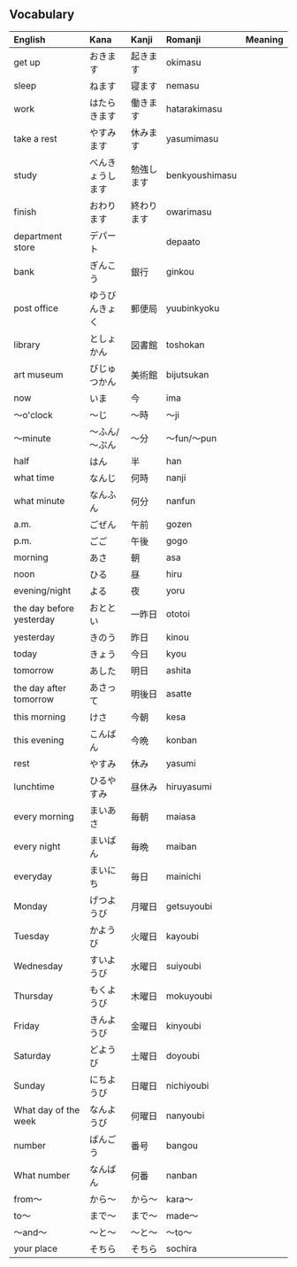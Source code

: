 ## Vocabulary

| English              | Kana         | Kanji     | Romanji        | Meaning                  |
| :------------------- | :----------- | :-------- | :------------- | ------------------------ |
| get up               | おきます       | 起きます    | okimasu        |                          |
| sleep                | ねます        | 寝ます      | nemasu         |                          |
| work                 | はたらきます     | 働きます    | hatarakimasu   |                          |
| take a rest          | やすみます      | 休みます    | yasumimasu     |                          |
| study                | べんきょうします | 勉強します  | benkyoushimasu |                          |
| finish               | おわります      | 終わります  | owarimasu      |                          |
| department store     | デパート       |           | depaato        |                          |
| bank                 | ぎんこう       | 銀行       | ginkou         |                          |
| post office          | ゆうびんきょく    | 郵便局     | yuubinkyoku    |                          |
| library              | としょかん      | 図書館     | toshokan       |                          |
| art museum           | びじゅつかん     | 美術館     | bijutsukan     |                          |
| now                  | いま          | 今        | ima            |                          |
| ～o'clock             | ～じ          | ～時       | ～ji            |                          |
| ～minute              | ～ふん/～ぷん    | ～分       | ～fun/～pun    |                          |
| half                 | はん          | 半        | han            |                          |
| what time            | なんじ        | 何時       | nanji          |                          |
| what minute          | なんふん       | 何分       | nanfun         |                          |
| a.m.                 | ごぜん        | 午前       | gozen          |                          |
| p.m.                 | ごご          | 午後       | gogo           |                          |
| morning              | あさ          | 朝        | asa            |                          |
| noon                 | ひる          | 昼        | hiru           |                          |
| evening/night        | よる          | 夜        | yoru           |                          |
| the day before yesterday | おととい   | 一昨日     | ototoi         |                          |
| yesterday            | きのう        | 昨日       | kinou          |                          |
| today                | きょう        | 今日       | kyou           |                          |
| tomorrow             | あした        | 明日       | ashita         |                          |
| the day after tomorrow | あさって    | 明後日     | asatte         |                          |
| this morning         | けさ          | 今朝       | kesa           |                          |
| this evening         | こんばん       | 今晩       | konban         |                          |
| rest                 | やすみ        | 休み       | yasumi         |                          |
| lunchtime            | ひるやすみ      | 昼休み     | hiruyasumi     |                          |
| every morning        | まいあさ       | 毎朝       | maiasa         |                          |
| every night          | まいばん       | 毎晩       | maiban         |                          |
| everyday             | まいにち       | 毎日       | mainichi       |                          |
| Monday               | げつようび      | 月曜日     | getsuyoubi     |                          |
| Tuesday              | かようび       | 火曜日     | kayoubi        |                          |
| Wednesday            | すいようび      | 水曜日     | suiyoubi       |                          |
| Thursday             | もくようび      | 木曜日     | mokuyoubi      |                          |
| Friday               | きんようび      | 金曜日     | kinyoubi       |                          |
| Saturday             | どようび       | 土曜日     | doyoubi        |                          |
| Sunday               | にちようび      | 日曜日     | nichiyoubi     |                          |
| What day of the week | なんようび      | 何曜日     | nanyoubi       |                          |
| number               | ばんごう       | 番号       | bangou         |                          |
| What number          | なんばん       | 何番       | nanban         |                          |
| from～                | から～        | から～     | kara～          |                          |
| to～                  | まで～        | まで～     | made～          |                          |
| ～and～                | ～と～        | ～と～     | ～to～          |                          |
| your place           | そちら        | そちら     | sochira        |                          |
